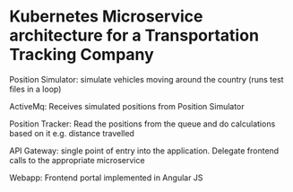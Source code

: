# Kubernetes Microservice architecture for a Transportation Tracking Company

Position Simulator: simulate vehicles moving around the country (runs test files in a loop)

ActiveMq: Receives simulated positions from Position Simulator

Position Tracker: Read the positions from the queue and do calculations based on it e.g. distance travelled

API Gateway: single point of entry into the application. Delegate frontend calls to the appropriate microservice

Webapp: Frontend portal implemented in Angular JS